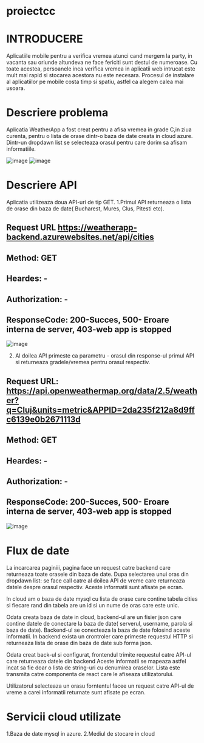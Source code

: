 # proiectcc
# INTRODUCERE 
 Aplicatiile mobile pentru a verifica vremea atunci cand mergem la party, in vacanta sau oriunde altundeva ne face fericiti sunt destul de numeroase. Cu toate acestea, persoanele inca verifica vremea in aplicatii web intrucat este mult mai rapid si stocarea acestora nu este necesara. Procesul de instalare al aplicatiilor pe mobile costa timp si spatiu, astfel ca alegem calea mai usoara. 
# Descriere problema
  Aplicatia WeatherApp a fost creat pentru a afisa vremea in grade C,in ziua curenta, pentru o lista de orase dintr-o baza de date creata in cloud azure. Dintr-un dropdawn list se selecteaza orasul pentru care dorim sa afisam informatiile. 
 
 ![image](https://user-images.githubusercontent.com/83668337/117701543-0b8c7380-b1d0-11eb-8eac-d6c453f71997.png)
![image](https://user-images.githubusercontent.com/83668337/117701638-27901500-b1d0-11eb-8018-8d9c05c9be60.png)

# Descriere API
Aplicatia utilizeaza doua API-uri de tip GET. 
1.Primul API returneaza o lista de orase din baza de date( Bucharest, Mures, Clus, Pitesti etc). 
  ## Request URL https://weatherapp-backend.azurewebsites.net/api/cities
  ## Method: GET
  ## Heardes: -
  ## Authorization: -
  ## ResponseCode: 200-Succes, 500- Eroare interna de server, 403-web app is stopped 
  
  ![image](https://user-images.githubusercontent.com/83668337/117702534-4e028000-b1d1-11eb-81ed-4ca1d20f8575.png)
  
  2. Al doilea API primeste ca parametru - orasul din response-ul primul API si returneaza gradele/vremea pentru orasul respectiv. 
  ##  Request URL: https://api.openweathermap.org/data/2.5/weather?q=Cluj&units=metric&APPID=2da235f212a8d9ffc6139e0b2671113d
  ## Method: GET
  ## Heardes: -
  ## Authorization: -
  ## ResponseCode: 200-Succes, 500- Eroare interna de server, 403-web app is stopped 
  
  ![image](https://user-images.githubusercontent.com/83668337/117702935-d41ec680-b1d1-11eb-98ce-c2a229f30e37.png)


# Flux de date
La incarcarea paginiii, pagina face un request catre backend care returneaza toate orasele din baza de date.  Dupa selectarea unui oras din dropdawn list: se face call catre al doilea API de vreme care returneaza datele despre orasul respectiv.  Aceste informatii sunt afisate pe ecran. 

In cloud am o baza de date mysql cu lista de orase care contine tabela cities si fiecare rand din tabela are un id si un nume de oras care este unic. 

Odata creata baza de date in cloud, backend-ul are un fisier json care contine datele de conectare la baza de date( serverul, username, parola si baza de date). 
Backend-ul se conecteaza la baza de date folosind aceste informatii. In backend exista un crontroler care primeste requestul HTTP si returneaza lista de orase din baza de date sub forma json. 

 Odata creat back-ul si configurat, frontendul trimite requestul catre API-ul care returneaza datele din  backend
Aceste informatii se mapeaza astfel incat sa fie doar o lista de string-uri cu denumirea oraselor. Lista este transmita catre componenta de react care le afiseaza utilizatorului. 

Utilizatorul selecteaza un orasu forntentul facee un request catre API-ul de vreme a carei informatii returnate sunt afisate pe ecran. 

# Servicii cloud utilizate
1.Baza de date mysql in azure.
2.Mediul de stocare in cloud


